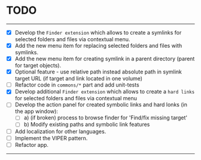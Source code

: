 # TODO

---

- [x] Develop the `Finder extension`  which allows to create a symlinks for selected folders and files via contextual menu.
- [x]  Add the new menu item for replacing selected folders and files with symlinks.
- [x]  Add the new menu item for creating symlink in a parent directory (parent for target objects).
- [x]  Optional feature - use relative path instead absolute path in symlink target URL (if target and link located in one volume)
- [ ]  Refactor code in `commons/*` part and add unit-tests
- [x]  Develop additional `Finder extension`  which allows to create a `hard links` for selected folders and files via contextual menu
- [ ] Develop the action panel for created symbolic links  and hard lonks (in the app window): 
  - [ ] a) (if broken) process to browse finder for 'Find/fix missing target'
  - [ ] b) Modify existing paths and symbolic link features
- [ ]  Add localization for other languages.
- [ ]  Implement the VIPER pattern.
- [ ]  Refactor app.

---

